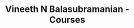 ---
title: 'Vineeth N Balasubramanian - Courses'
layout: teachings/courses
sitemap: false
permalink: vineethnb/courses/
---